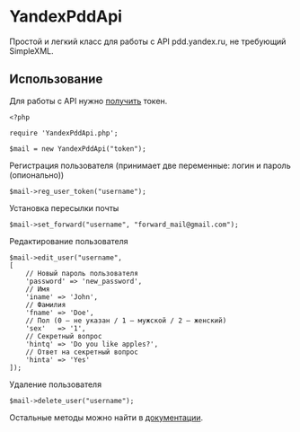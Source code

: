 YandexPddApi
============

Простой и легкий класс для работы с API pdd.yandex.ru, не требующий SimpleXML.

Использование
------

Для работы с API нужно [получить](https://pddimp.yandex.ru/get_token.xml?domain_name=example.com) токен.

```
<?php

require 'YandexPddApi.php';

$mail = new YandexPddApi("token");

```

Регистрация пользователя (принимает две переменные: логин и пароль (опионально))

`$mail->reg_user_token("username");`

Установка пересылки почты

`$mail->set_forward("username", "forward_mail@gmail.com");`

Редактирование пользователя

```
$mail->edit_user("username",
[
	// Новый пароль пользователя
	'password' => 'new_password',
	// Имя
	'iname' => 'John',
	// Фамилия
	'fname' => 'Doe',
	// Пол (0 — не указан / 1 — мужской / 2 — женский)
	'sex'	=> '1',
	// Секретный вопрос
	'hintq' => 'Do you like apples?',
	// Ответ на секретный вопрос
	'hinta' => 'Yes'
]);
```

Удаление пользователя

`$mail->delete_user("username");`

Остальные методы можно найти в [документации](http://api.yandex.ru/pdd/doc/concepts/general.xml).
